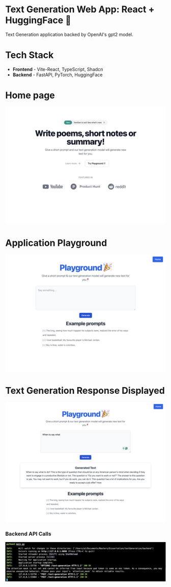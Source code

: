 # Text Generation Web App: React + HuggingFace 🤗

Text Generation application backed by OpenAI's gpt2 model.

# Tech Stack

- **Frontend** - Vite-React, TypeScript, Shadcn
- **Backend** - FastAPI, PyTorch, HuggingFace

# Home page

![image](./text-gen-frontend/public/HomePage.png)

# Application Playground

![image](./text-gen-frontend/public/playground.png)

# Text Generation Response Displayed

![image](./text-gen-frontend/public/output.png)

### Backend API Calls

![image](./text-gen-frontend/public/fastAPI_backend_calls.png)

